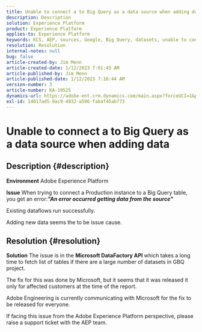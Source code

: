 ```yaml
---
title: Unable to connect a to Big Query as a data source when adding data
description: Description
solution: Experience Platform
product: Experience Platform
applies-to: Experience Platform
keywords: KCS, AEP, sources, Google, Big Query, datasets, unable to connect, data source, adding data, Adobe Experience Platform, FAQ
resolution: Resolution
internal-notes: null
bug: false
article-created-by: Jim Menn
article-created-date: 1/12/2023 7:01:43 AM
article-published-by: Jim Menn
article-published-date: 1/12/2023 7:16:44 AM
version-number: 3
article-number: KA-19525
dynamics-url: https://adobe-ent.crm.dynamics.com/main.aspx?forceUCI=1&pagetype=entityrecord&etn=knowledgearticle&id=e5fa61f4-4692-ed11-aad1-6045bd0065f9
exl-id: 14017ad5-9ac9-4932-a596-fabaf45ab773
---
```

# Unable to connect a to Big Query as a data source when adding data

## Description {#description}


<b>Environment</b>
 Adobe Experience Platform

<b>Issue</b>
 When trying to connect a Production instance to a Big Query table, you get an error:<b>*"</b><b>An error occurred getting data from the source</b><b>"</b>*

Existing dataflows run successfully.

Adding new data seems the to be issue cause.


## Resolution {#resolution}


<b>Solution</b>
The issue is in the <b>Microsoft DataFactory API </b>which takes a long time to fetch list of tables if there are a large number of datasets in GBQ project.

The fix for this was done by Microsoft, but it seems that it was released it only for affected customers at the time of the report.

Adobe Engineering is currently communicating with Microsoft for the fix to be released for everyone.

If facing this issue from the Adobe Experience Platform perspective, please raise a support ticket with the AEP team.
